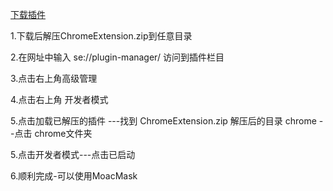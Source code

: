 [下载插件](https://github.com/MOACChain/MOACMask/releases/download/v0.0.8/ChromeExtension.zip)

1.下载后解压ChromeExtension.zip到任意目录

2.在网址中输入  se://plugin-manager/    访问到插件栏目 

3.点击右上角高级管理 

4.点击右上角  开发者模式 

5.点击加载已解压的插件  ---找到 ChromeExtension.zip 解压后的目录 chrome --点击 chrome文件夹

5.点击开发者模式---点击已启动

6.顺利完成-可以使用MoacMask
